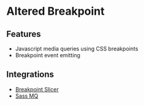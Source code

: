 # Altered Breakpoint

## Features

- Javascript media queries using CSS breakpoints
- Breakpoint event emitting

## Integrations

- [Breakpoint Slicer](https://github.com/lolmaus/breakpoint-slicer)
- [Sass MQ](https://github.com/sass-mq/sass-mq)

